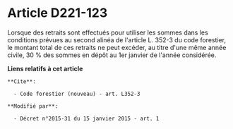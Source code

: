 # Article D221-123

Lorsque des retraits sont effectués pour utiliser les sommes dans les conditions prévues au second alinéa de l'article L.
352-3 du code forestier, le montant total de ces retraits ne peut excéder, au titre d'une même année civile, 30 % des sommes
en dépôt au 1er janvier de l'année considérée.

**Liens relatifs à cet article**

	**Cite**:

	  - Code forestier (nouveau) - art. L352-3

	**Modifié par**:

	  - Décret n°2015-31 du 15 janvier 2015 - art. 1

